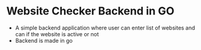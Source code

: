 # Website Checker Backend in GO

- A simple backend application where user can enter list of websites and can if the website is active or not
- Backend is made in go